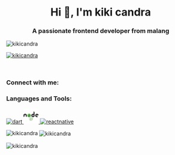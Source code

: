 <h1 align="center">Hi 👋, I'm kiki candra</h1>
<h3 align="center">A passionate frontend developer from malang</h3>

<p align="left"> <img src="https://komarev.com/ghpvc/?username=kikicandra&label=Profile%20views&color=0e75b6&style=flat" alt="kikicandra" /> </p>

<p align="left"> <a href="https://github.com/ryo-ma/github-profile-trophy"><img src="https://github-profile-trophy.vercel.app/?username=kikicandra" alt="kikicandra" /></a> </p>

<p align="left"> <a href="https://twitter.com/" target="blank"><img src="https://img.shields.io/twitter/follow/?logo=twitter&style=for-the-badge" alt="" /></a> </p>

<h3 align="left">Connect with me:</h3>
<p align="left">
</p>

<h3 align="left">Languages and Tools:</h3>
<p align="left"> <a href="https://dart.dev" target="_blank" rel="noreferrer"> <img src="https://www.vectorlogo.zone/logos/dartlang/dartlang-icon.svg" alt="dart" width="40" height="40"/> </a> <a href="https://nodejs.org" target="_blank" rel="noreferrer"> <img src="https://raw.githubusercontent.com/devicons/devicon/master/icons/nodejs/nodejs-original-wordmark.svg" alt="nodejs" width="40" height="40"/> </a> <a href="https://reactnative.dev/" target="_blank" rel="noreferrer"> <img src="https://reactnative.dev/img/header_logo.svg" alt="reactnative" width="40" height="40"/> </a> </p>

<p><img align="left" src="https://github-readme-stats.vercel.app/api/top-langs?username=kikicandra&show_icons=true&locale=en&layout=compact" alt="kikicandra" /></p>

<p>&nbsp;<img align="center" src="https://github-readme-stats.vercel.app/api?username=kikicandra&show_icons=true&locale=en" alt="kikicandra" /></p>

<p><img align="center" src="https://github-readme-streak-stats.herokuapp.com/?user=kikicandra&" alt="kikicandra" /></p>
